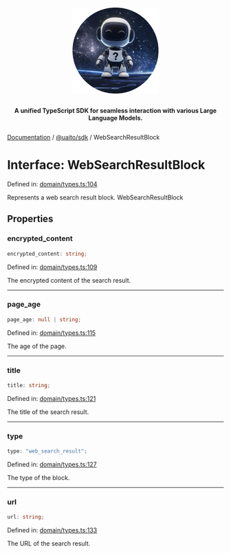 <div style="display:flex; flex-direction:column; align-items:center;">
<p align="center">
  <img src="../UAITO.png" alt="UAITO Logo" width="200"/>
</p>

<p align="center">
  <strong>A unified TypeScript SDK for seamless interaction with various Large Language Models.</strong>
</p>
</div>

[Documentation](README.md) / [@uaito/sdk](@uaito.sdk.md) / WebSearchResultBlock

# Interface: WebSearchResultBlock

Defined in: [domain/types.ts:104](https://github.com/elribonazo/uaito/blob/c7b2ced04f8aaf4fc185f81a7ea7b043c4f14fd3/packages/sdk/src/domain/types.ts#L104)

Represents a web search result block.
 WebSearchResultBlock

## Properties

### encrypted\_content

```ts
encrypted_content: string;
```

Defined in: [domain/types.ts:109](https://github.com/elribonazo/uaito/blob/c7b2ced04f8aaf4fc185f81a7ea7b043c4f14fd3/packages/sdk/src/domain/types.ts#L109)

The encrypted content of the search result.

***

### page\_age

```ts
page_age: null | string;
```

Defined in: [domain/types.ts:115](https://github.com/elribonazo/uaito/blob/c7b2ced04f8aaf4fc185f81a7ea7b043c4f14fd3/packages/sdk/src/domain/types.ts#L115)

The age of the page.

***

### title

```ts
title: string;
```

Defined in: [domain/types.ts:121](https://github.com/elribonazo/uaito/blob/c7b2ced04f8aaf4fc185f81a7ea7b043c4f14fd3/packages/sdk/src/domain/types.ts#L121)

The title of the search result.

***

### type

```ts
type: "web_search_result";
```

Defined in: [domain/types.ts:127](https://github.com/elribonazo/uaito/blob/c7b2ced04f8aaf4fc185f81a7ea7b043c4f14fd3/packages/sdk/src/domain/types.ts#L127)

The type of the block.

***

### url

```ts
url: string;
```

Defined in: [domain/types.ts:133](https://github.com/elribonazo/uaito/blob/c7b2ced04f8aaf4fc185f81a7ea7b043c4f14fd3/packages/sdk/src/domain/types.ts#L133)

The URL of the search result.
